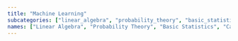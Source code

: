 ```yaml
---
title: "Machine Learning"
subcategories: ["linear_algebra", "probability_theory", "basic_statistics", "causal_inference", "parametric_regression", "nonparametric_regression", "classification", "unsupervised_learning", "bayesian_inference", "time_series", "deep_learning", "nlp", "cnn", "spacy", "regularization",]
names: ["Linear Algebra", "Probability Theory", "Basic Statistics", "Causal Inference", "Parametric Regression", "Nonparametric Regression", "Classification", "Unsupervised Learning", "Bayesian Inference", "Time Series Analysis", "Deep Learning", "NLP", "CNN", "spaCy", "Regularization"]
---
```

